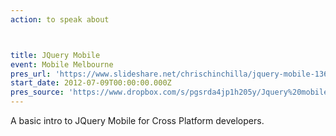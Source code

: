 ```yaml
---
action: to speak about



title: JQuery Mobile
event: Mobile Melbourne
pres_url: 'https://www.slideshare.net/chrischinchilla/jquery-mobile-13649045'
start_date: 2012-07-09T00:00:00.000Z
pres_source: 'https://www.dropbox.com/s/pgsrda4jp1h205y/Jquery%20mobile.pptx?dl=0'
---
```


A basic intro to JQuery Mobile for Cross Platform developers.
